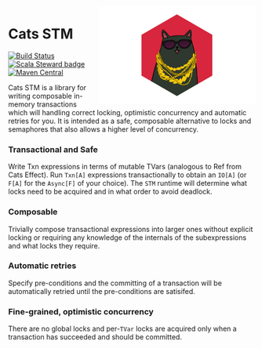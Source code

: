 <img align="right" src="static/logo.png" height="200px" style="padding-left: 20px"/>

# Cats STM
[![Build Status](https://github.com/TimWSpence/cats-stm/workflows/Continuous%20Integration/badge.svg)](https://github.com/TimWSpence/cats-stm/actions?query=workflow%3A%22Continuous+Integration%22)
[![Scala Steward badge](https://img.shields.io/badge/Scala_Steward-helping-blue.svg?style=flat&logo=data:image/png;base64,iVBORw0KGgoAAAANSUhEUgAAAA4AAAAQCAMAAAARSr4IAAAAVFBMVEUAAACHjojlOy5NWlrKzcYRKjGFjIbp293YycuLa3pYY2LSqql4f3pCUFTgSjNodYRmcXUsPD/NTTbjRS+2jomhgnzNc223cGvZS0HaSD0XLjbaSjElhIr+AAAAAXRSTlMAQObYZgAAAHlJREFUCNdNyosOwyAIhWHAQS1Vt7a77/3fcxxdmv0xwmckutAR1nkm4ggbyEcg/wWmlGLDAA3oL50xi6fk5ffZ3E2E3QfZDCcCN2YtbEWZt+Drc6u6rlqv7Uk0LdKqqr5rk2UCRXOk0vmQKGfc94nOJyQjouF9H/wCc9gECEYfONoAAAAASUVORK5CYII=)](https://scala-steward.org)[![Maven Central](https://img.shields.io/maven-central/v/io.github.timwspence/cats-stm_2.13.svg)](https://maven-badges.herokuapp.com/maven-central/io.github.timwspence/cats-stm_2.13)

Cats STM is a library for writing composable in-memory transactions which will handling correct locking, optimistic concurrency and automatic retries for you. It is intended as a safe, composable alternative to locks and semaphores that also allows a higher level of concurrency.

### Transactional and Safe

Write Txn expressions in terms of mutable TVars (analogous to Ref from Cats Effect). Run `Txn[A]` expressions transactionally to obtain an `IO[A]` (or `F[A]` for the `Async[F]` of your choice). The `STM` runtime will determine what locks need to be acquired and in what order to avoid deadlock.

### Composable

Trivially compose transactional expressions into larger ones without explicit locking or requiring any knowledge of the internals of the subexpressions and what locks they require.

### Automatic retries

Specify pre-conditions and the committing of a transaction will be automatically retried until the pre-conditions are satisifed.

### Fine-grained, optimistic concurrency

There are no global locks and per-`TVar` locks are acquired only when a transaction has succeeded and should be committed.
